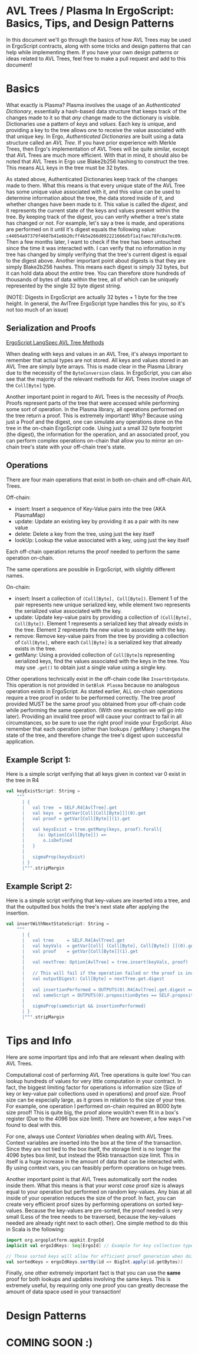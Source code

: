 # AVL Trees / Plasma In ErgoScript: Basics, Tips, and Design Patterns

In this document we'll go through the basics of how AVL Trees may be used in ErgoScript contracts,
along with some tricks and design patterns that can help while implementing them.
If you have your own design patterns or ideas related to AVL Trees, feel free to make a pull request
and add to this document!

# Basics

What exactly is Plasma? Plasma involves the usage of an *Authenticated Dictionary*, essentially a
hash-based data structure that keeps track of the changes made to it so that *any* change made to the dictionary
is visible. Dictionaries use a pattern of *keys* and *values*. Each key is unique, and providing
a key to the tree allows one to receive the value associated with that unique key. In Ergo, *Authenticated Dictionaries* are built using a data structure called an *AVL Tree*.
If you have prior experience with Merkle Trees, then Ergo's implementation of AVL Trees will be quite similar,
except that AVL Trees are much more efficient. With that in mind, it should also be noted that AVL Trees
in Ergo use Blake2b256 hashing to construct the tree. This means ALL keys in the tree must be 32 bytes.


As stated above, Authenticated Dictionaries keep track of the changes made to them. What this means is that every unique state of the AVL Tree has some unique value associated
with it, and this value can be used to determine information about the tree, the data stored inside of it,
and whether changes have been made to it. This value is called the *digest*, and it represents
the current state of the keys and values present within the tree. By keeping track of the digest, you can
verify whether a tree's state has changed or not. For example, let's say a tree is made, and operations
are performed on it until it's digest equals the following value:
`c44054a97379f4607b41e6b20cff4b5e266d892221666d5f1a1faec78fc8a7ec09`. Then a few months later,
I want to check if the tree has been untouched since the time it was interacted with. I can verify that no
information in my tree has changed by simply verifying that the tree's current digest is equal to the digest above.
Another important point about digests is that they are simply Blake2b256 hashes. This means each digest is simply 32 bytes,
but it can hold data about the *entire* tree. You can therefore store hundreds of thousands of bytes of data
within the tree, all of which can be uniquely represented by the single 32 byte digest string.

(NOTE: Digests in ErgoScript are actually 32 bytes + 1 byte for the tree height. In general,
the AvlTree ErgoScript type handles this for you, so it's not too much of an issue)


## Serialization and Proofs

[ErgoScript LangSpec AVL Tree Methods](https://github.com/ScorexFoundation/sigmastate-interpreter/blob/develop/docs/LangSpec.md#avltree)

When dealing with keys and values in an AVL Tree, it's always important to remember that actual types
are not stored. All keys and values stored in an AVL Tree are simply byte arrays. This is made clear in the Plasma Library
due to the necessity of the `ByteConversion` class. In ErgoScript, you can also see that the majority of the relevant methods for AVL Trees involve
usage of the `Coll[Byte]` type. 

Another important point in regard to AVL Trees is the necessity of *Proofs*. Proofs represent parts of the tree
that were accessed while performing some sort of operation. In the Plasma library, all operations performed
on the tree return a proof. This is extremely important! Why? Because using just a Proof and the digest,
one can simulate any operations done on the tree in the on-chain ErgoScript code. Using just a small
32 byte footprint (the digest), the information for the operation, and an associated proof, you can perform
complex operations on-chain that allow you to mirror an on-chain tree's state with your off-chain tree's state.

## Operations
There are four main operations that exist in both on-chain and off-chain AVL Trees. 

Off-chain:
- insert: Insert a sequence of Key-Value pairs into the tree (AKA PlasmaMap)
- update: Update an existing key by providing it as a pair with its new value
- delete: Delete a key from the tree, using just the key itself
- lookUp: Lookup the value associated with a key, using just the key itself

Each off-chain operation returns the proof needed to perform the same operation on-chain.

The same operations are possible in ErgoScript, with slightly different names.

On-chain:
- insert: Insert a collection of `(Coll[Byte], Coll[Byte])`. Element 1 of the pair represents new unique serialized key, while element two represents the serialized value associated with the key.
- update: Update key-value pairs by providing a collection of `(Coll[Byte], Coll[Byte])`. Element 1 represents a serialized key that already exists in the tree. Element 2 represents the new value to associate with the key.
- remove: Remove key-value pairs from the tree by providing a collection of `Coll[Byte]`, where each `Coll[Byte]` is a serialized key that already exists in the tree.
- getMany: Using a provided collection of `Coll[Byte]`s representing serialized keys, find the values associated with the keys in the tree. You may use `.get()` to obtain just a single value using a single key.

Other operations technically exist in the off-chain code like `InsertOrUpdate`. This operation is not provided in `GetBlok Plasma` because no analogous 
operation exists in ErgoScript. As stated earlier, ALL on-chain operations require a tree proof in order to be performed correctly.
The tree proof provided MUST be the same proof you obtained from your off-chain code while performing the same operation. (With one exception we will go into later).
Providing an invalid tree proof will cause your contract to fail in all circumstances, so be sure to use
the right proof inside your ErgoScript. Also remember that each operation (other than lookups / getMany ) changes the state of the tree,
and therefore change the tree's digest upon successful application. 

## Example Script 1:
Here is a simple script verifying that all keys given in context var 0 exist in the tree in R4
```scala
val keyExistScript: String =
    """
      | {
      |   val tree  = SELF.R4[AvlTree].get
      |   val keys  = getVar[Coll[Coll[Byte]]](0).get
      |   val proof = getVar[Coll[Byte]](1).get
      |   
      |   val keysExist = tree.getMany(keys, proof).forall{
      |     (o: Option[Coll[Byte]]) =>
      |       o.isDefined
      |   }
      |   
      |   sigmaProp(keysExist)
      | }
      |""".stripMargin
```

## Example Script 2:
Here is a simple script verifying that key-values are inserted into a tree, and that the outputted box
holds the tree's next state after applying the insertion.
```scala
val insertWithNextStateScript: String =
    """
      | {
      |   val tree     = SELF.R4[AvlTree].get
      |   val keyVals  = getVar[Coll[ (Coll[Byte], Coll[Byte]) ]](0).get
      |   val proof    = getVar[Coll[Byte]](1).get
      |   
      |   val nextTree: Option[AvlTree] = tree.insert(keyVals, proof)
      |   
      |   // This will fail if the operation failed or the proof is incorrect due to calling .get on the Option
      |   val outputDigest: Coll[Byte] = nextTree.get.digest 
      |   
      |   val insertionPerformed = OUTPUTS(0).R4[AvlTree].get.digest == outputDigest
      |   val sameScript = OUTPUTS(0).propositionBytes == SELF.propositionBytes
      |   
      |   sigmaProp(sameScript && insertionPerformed)
      | }
      |""".stripMargin
```

# Tips and Info

Here are some important tips and info that are relevant when dealing with AVL Trees.

Computational cost of performing AVL Tree operations is quite low! You can lookup hundreds
of values for very little computation in your contract. In fact, the biggest limiting factor
for operations is information size (Size of key or key-value pair collections used in operations)
and proof size. Proof size can be especially large, as it grows in relation to the size of your tree.
For example, one operation I performed on-chain required an 8000 byte size proof! This is quite big,
the proof alone wouldn't even fit in a box's register (Due to the 4096 box size limit). There
are however, a few ways I've found to deal with this.

For one, always use *Context Variables* when dealing with AVL Trees. Context variables are inserted
into the box at the time of the transaction. Since they are not tied to the box itself, the storage
limit is no longer the 4096 bytes box limit, but instead the 95kb transaction size limit. This in itself
is a huge increase in the amount of data that can be interacted with. By using context vars, you can feasibly
perform operations on huge trees.

Another important point is that AVL Trees automatically sort the nodes inside them. What this means
is that your *worst case* proof size is always equal to your operation but performed on random key-values.
Any bias at all inside of your operation reduces the size of the proof. In fact, you can create very
efficient proof sizes by performing operations on sorted key-values. Because the key-values are pre-sorted,
the proof needed is very small (Less of the tree needs to be traversed, because the key-values needed
are already right next to each other). One simple method to do this in Scala is the following:

```scala
import org.ergoplatform.appkit.ErgoId
implicit val ergoIdKeys: Seq[ErgoId] // Example for key collection type, can be anything as long as it can be serialized to bytes

// These sorted keys will allow for efficient proof generation when doing lookups
val sortedKeys = ergoIdKeys.sortBy(id => BigInt.apply(id.getBytes))
```

Finally, one other extremely important fact is that you can use the **same** proof for both lookups
and updates involving the same keys. This is extremely useful,
by requiring only one proof you can greatly decrease the amount of data space used in your transaction!

# Design Patterns
# COMING SOON :)